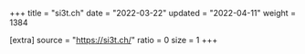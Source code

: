 +++
title = "si3t.ch"
date = "2022-03-22"
updated = "2022-04-11"
weight = 1384

[extra]
source = "https://si3t.ch/"
ratio = 0
size = 1
+++
